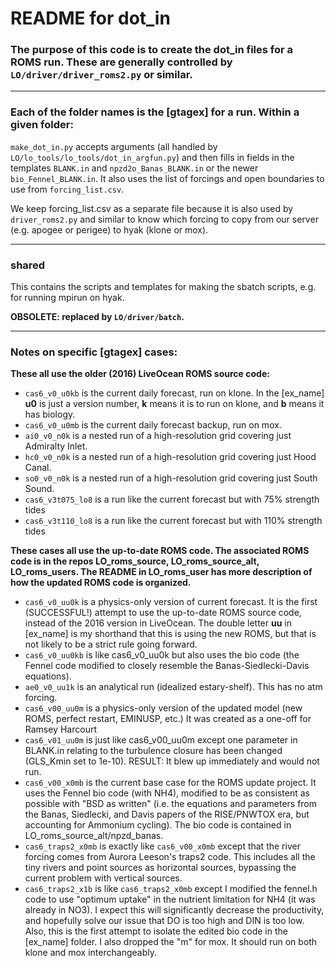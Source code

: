 # README for dot_in

### The purpose of this code is to create the dot_in files for a ROMS run. These are generally controlled by `LO/driver/driver_roms2.py` or similar.

---

### Each of the folder names is the [gtagex] for a run. Within a given folder:

`make_dot_in.py` accepts arguments (all handled by `LO/lo_tools/lo_tools/dot_in_argfun.py`) and then fills in fields in the templates `BLANK.in` and `npzd2o_Banas_BLANK.in` or the newer `bio_Fennel_BLANK.in`. It also uses the list of forcings and open boundaries to use from `forcing_list.csv`.

We keep forcing_list.csv as a separate file because it is also used by `driver_roms2.py` and similar to know which forcing to copy from our server (e.g. apogee or perigee) to hyak (klone or mox).

---

### shared

This contains the scripts and templates for making the sbatch scripts, e.g. for running mpirun on hyak.

**OBSOLETE: replaced by `LO/driver/batch`.**

---

### Notes on specific [gtagex] cases:

**These all use the older (2016) LiveOcean ROMS source code:**

- `cas6_v0_u0kb` is the current daily forecast, run on klone.  In the [ex_name] **u0** is just a version number, **k** means it is to run on klone, and **b** means it has biology.
- `cas6_v0_u0mb` is the current daily forecast backup, run on mox.
- `ai0_v0_n0k` is a nested run of a high-resolution grid covering just Admiralty Inlet.
- `hc0_v0_n0k` is a nested run of a high-resolution grid covering just Hood Canal.
- `so0_v0_n0k` is a nested run of a high-resolution grid covering just South Sound.
- `cas6_v3t075_lo8` is a run like the current forecast but with 75% strength tides
- `cas6_v3t110_lo8` is a run like the current forecast but with 110% strength tides

**These cases all use the up-to-date ROMS code. The associated ROMS code is in the repos LO_roms_source, LO_roms_source_alt, LO_roms_users. The README in LO_roms_user has more description of how the updated ROMS code is organized.**

- `cas6_v0_uu0k` is a physics-only version of current forecast. It is the first (SUCCESSFUL!) attempt to use the up-to-date ROMS source code, instead of the 2016 version in LiveOcean.    The double letter **uu** in [ex_name] is my shorthand that this is using the new ROMS, but that is not likely to be a strict rule going forward.
- `cas6_v0_uu0kb` is like cas6_v0_uu0k but also uses the bio code (the Fennel code modified to closely resemble the Banas-Siedlecki-Davis equations).
- `ae0_v0_uu1k` is an analytical run (idealized estary-shelf). This has no atm forcing.
- `cas6_v00_uu0m` is a physics-only version of the updated model (new ROMS, perfect restart, EMINUSP, etc.) It was created as a one-off for Ramsey Harcourt
- `cas6_v01_uu0m` is just like cas6_v00_uu0m except one parameter in BLANK.in relating to the turbulence closure has been changed (GLS_Kmin set to 1e-10). RESULT: It blew up immediately and would not run.
- `cas6_v00_x0mb` is the current base case for the ROMS update project. It uses the Fennel bio code (with NH4), modified to be as consistent as possible with "BSD as written" (i.e. the equations and parameters from the Banas, Siedlecki, and Davis papers of the RISE/PNWTOX era, but accounting for Ammonium cycling). The bio code is contained in LO_roms_source_alt/npzd_banas.
- `cas6_traps2_x0mb` is exactly like `cas6_v00_x0mb` except that the river forcing comes from Aurora Leeson's traps2 code. This includes all the tiny rivers and point sources as horizontal sources, bypassing the current problem with vertical sources.
- `cas6_traps2_x1b` is like `cas6_traps2_x0mb` except I modified the fennel.h code to use "optimum uptake" in the nutrient limitation for NH4 (it was already in NO3). I expect this will significantly decrease the productivity, and hopefully solve our issue that DO is too high and DIN is too low. Also, this is the first attempt to isolate the edited bio code in the [ex_name] folder. I also dropped the "m" for mox. It should run on both klone and mox interchangeably.
